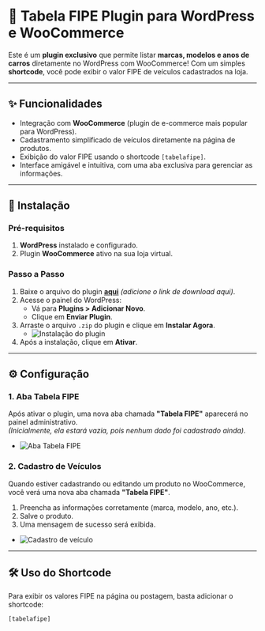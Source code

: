# 🚗 **Tabela FIPE Plugin para WordPress e WooCommerce**

Este é um **plugin exclusivo** que permite listar **marcas, modelos e anos de carros** diretamente no WordPress com WooCommerce! Com um simples **shortcode**, você pode exibir o valor FIPE de veículos cadastrados na loja.

---

## ✨ **Funcionalidades**
- Integração com **WooCommerce** (plugin de e-commerce mais popular para WordPress).
- Cadastramento simplificado de veículos diretamente na página de produtos.
- Exibição do valor FIPE usando o shortcode `[tabelafipe]`.
- Interface amigável e intuitiva, com uma aba exclusiva para gerenciar as informações.

---

## 🚀 **Instalação**

### **Pré-requisitos**
1. **WordPress** instalado e configurado.
2. Plugin **WooCommerce** ativo na sua loja virtual.

### **Passo a Passo**
1. Baixe o arquivo do plugin [**aqui**](#) *(adicione o link de download aqui)*.
2. Acesse o painel do WordPress:
   - Vá para **Plugins > Adicionar Novo**.
   - Clique em **Enviar Plugin**.
3. Arraste o arquivo `.zip` do plugin e clique em **Instalar Agora**.
   - ![Instalação do plugin](https://github.com/user-attachments/assets/043ece00-9080-4d8c-8ffe-1315374fdf8d)
4. Após a instalação, clique em **Ativar**.

---

## ⚙️ **Configuração**

### 1. **Aba Tabela FIPE**
Após ativar o plugin, uma nova aba chamada **"Tabela FIPE"** aparecerá no painel administrativo.  
*(Inicialmente, ela estará vazia, pois nenhum dado foi cadastrado ainda).*

- ![Aba Tabela FIPE](https://github.com/user-attachments/assets/2b1f331a-450d-43a0-99da-acf57ade47da)

### 2. **Cadastro de Veículos**
Quando estiver cadastrando ou editando um produto no WooCommerce, você verá uma nova aba chamada **"Tabela FIPE"**.

1. Preencha as informações corretamente (marca, modelo, ano, etc.).
2. Salve o produto.
3. Uma mensagem de sucesso será exibida.

- ![Cadastro de veículo](https://github.com/user-attachments/assets/e811fa6c-ae6a-4522-8c17-dc1bf8030b8b)

---

## 🛠️ **Uso do Shortcode**

Para exibir os valores FIPE na página ou postagem, basta adicionar o shortcode:

```php
[tabelafipe]
